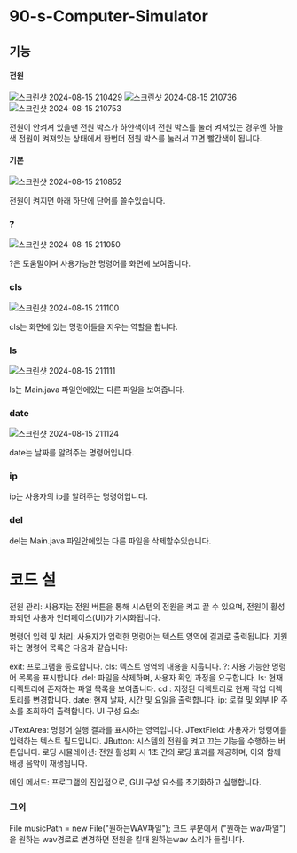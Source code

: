 # 90-s-Computer-Simulator

## 기능


#### 전원 


![스크린샷 2024-08-15 210429](https://github.com/user-attachments/assets/c61b89ad-31c5-4166-aeef-e02bb3f701cf)
![스크린샷 2024-08-15 210736](https://github.com/user-attachments/assets/2f3df718-8297-4e12-ba33-5273c528878a)
![스크린샷 2024-08-15 210753](https://github.com/user-attachments/assets/d4bd22ba-63d9-44e1-a95b-0570a33b789f)


전원이 안켜져 있을땐 전원 박스가 하얀색이며 
전원 박스를 눌러 켜져있는 경우엔 하늘색
전원이 켜져있는 상태에서 한번더 전원 박스를 눌러서 끄면 빨간색이 됩니다.

#### 기본    

![스크린샷 2024-08-15 210852](https://github.com/user-attachments/assets/7f1711d2-a4fd-484f-81dc-1acc98ab26b5)


전원이 켜지면 아래 하단에 단어를 쓸수있습니다.


### ?


![스크린샷 2024-08-15 211050](https://github.com/user-attachments/assets/58ed65ab-4ba6-41c7-a62a-4f1099d25409)


?은 도움말이며 사용가능한 명령어를 화면에 보여줍니다.

### cls

![스크린샷 2024-08-15 211100](https://github.com/user-attachments/assets/00896ff9-4ce2-4db2-8a77-864c49f024a6)


cls는 화면에 있는 명령어들을 지우는 역할을 합니다.

### ls
![스크린샷 2024-08-15 211111](https://github.com/user-attachments/assets/e604cef7-70a5-4cee-b97f-da607035dc7a)


ls는 Main.java 파일안에있는 다른 파일을 보여줍니다.

### date
![스크린샷 2024-08-15 211124](https://github.com/user-attachments/assets/9c5afe5f-ec2f-416b-8f51-99b9d4a1ed1c)

date는 날짜를 알려주는 명령어입니다.

### ip

ip는 사용자의 ip를 알려주는 명령어입니다.

### del

del는  Main.java 파일안에있는 다른 파일을 삭제할수있습니다.


# 코드 설
전원 관리: 사용자는 전원 버튼을 통해 시스템의 전원을 켜고 끌 수 있으며, 전원이 활성화되면 사용자 인터페이스(UI)가 가시화됩니다.

명령어 입력 및 처리: 사용자가 입력한 명령어는 텍스트 영역에 결과로 출력됩니다. 지원하는 명령어 목록은 다음과 같습니다:

exit: 프로그램을 종료합니다.
cls: 텍스트 영역의 내용을 지웁니다.
?: 사용 가능한 명령어 목록을 표시합니다.
del: 파일을 삭제하며, 사용자 확인 과정을 요구합니다.
ls: 현재 디렉토리에 존재하는 파일 목록을 보여줍니다.
cd <directory>: 지정된 디렉토리로 현재 작업 디렉토리를 변경합니다.
date: 현재 날짜, 시간 및 요일을 출력합니다.
ip: 로컬 및 외부 IP 주소를 조회하여 출력합니다.
UI 구성 요소:

JTextArea: 명령어 실행 결과를 표시하는 영역입니다.
JTextField: 사용자가 명령어를 입력하는 텍스트 필드입니다.
JButton: 시스템의 전원을 켜고 끄는 기능을 수행하는 버튼입니다.
로딩 시뮬레이션: 전원 활성화 시 1초 간의 로딩 효과를 제공하며, 이와 함께 배경 음악이 재생됩니다.

메인 메서드: 프로그램의 진입점으로, GUI 구성 요소를 초기화하고 실행합니다.


###       그외

File musicPath = new File("원하는WAV파일"); 코드 부분에서 
("원하는 wav파일")을 원하는 wav경로로 변경하면 전원을 킬때 원하는wav 소리가 들립니다.
